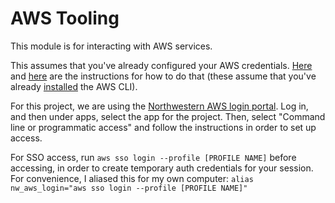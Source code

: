 # AWS Tooling
This module is for interacting with AWS services.

This assumes that you've already configured your AWS credentials. [Here](https://aws.amazon.com/getting-started/guides/setup-environment/module-three/)
and [here](https://docs.aws.amazon.com/cli/latest/userguide/sso-configure-profile-token.html#sso-configure-profile-token-auto-sso) are the instructions for how to do that (these assume that you've already [installed](https://docs.aws.amazon.com/cli/latest/userguide/getting-started-install.html) the AWS CLI).

For this project, we are using the [Northwestern AWS login portal](https://www.it.northwestern.edu/support/login/aws.html). Log in, and then under apps, select the app for the project. Then, select "Command line or programmatic access" and follow the instructions in order to set up access.

For SSO access, run `aws sso login --profile [PROFILE NAME]` before accessing, in order to create temporary auth credentials for your session. For convenience, I aliased this for my own computer:
`alias nw_aws_login="aws sso login --profile [PROFILE NAME]"`